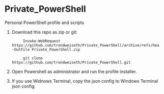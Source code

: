 # Private_PowerShell
Personal PowerShell profile and scripts

1) Download this repo as zip or git:

            Invoke-WebRequest https://github.com/trondweiseth/Private_PowerShell/archive/refs/heads/main.zip -OutFile Private_PowerShell.zip

            git clone https://github.com/trondweiseth/Private_PowerShell.git

2) Open Powershell as administrator and run the profile installer.
3) If you use Widnows Terminal, copy the json config to Windows Terminal json config

